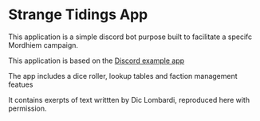 


# Strange Tidings App

This application is a simple discord bot purpose built to facilitate a specifc Mordhiem campaign.

This application is based on the [Discord example app](https://github.com/discord/discord-example-app)

The app includes a dice roller, lookup tables and faction management featues

It contains exerpts of text writtten by Dic Lombardi, reproduced here with permission.

